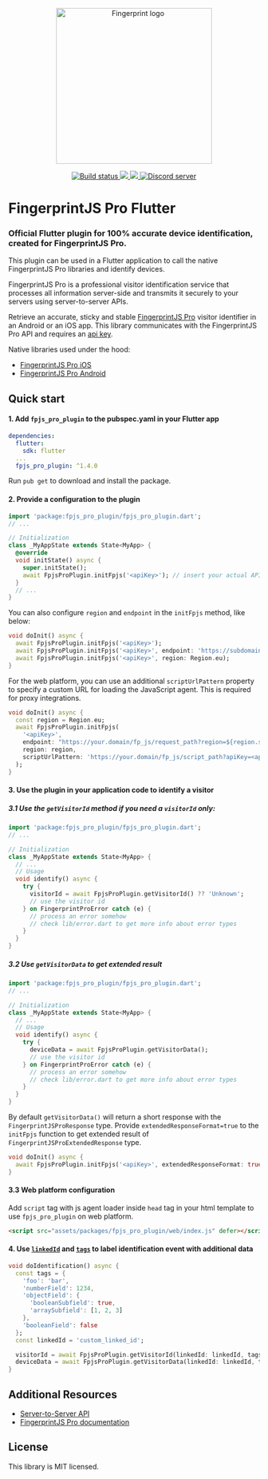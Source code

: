 <p align="center">
  <a href="https://fingerprint.com">
    <picture>
     <source media="(prefers-color-scheme: dark)" srcset="https://raw.githubusercontent.com/fingerprintjs/fingerprintjs-pro-flutter/main/res/logo_light.svg" />
     <source media="(prefers-color-scheme: light)" srcset="https://raw.githubusercontent.com/fingerprintjs/fingerprintjs-pro-flutter/main/res/logo_dark.svg" />
     <img src="https://raw.githubusercontent.com/fingerprintjs/fingerprintjs-pro-flutter/main/res/logo_dark.svg" alt="Fingerprint logo" width="312px" />
   </picture>
  </a>
</p>
<p align="center">
  <a href="https://github.com/fingerprintjs/fingerprintjs-pro-flutter/actions/workflows/ci.yml">
    <img src="https://github.com/fingerprintjs/fingerprintjs-pro-flutter/actions/workflows/ci.yml/badge.svg" alt="Build status">
  </a>
  <a href="https://pub.dev/packages/fpjs_pro_plugin">
    <img src="https://img.shields.io/pub/v/fpjs_pro_plugin.svg"/>
  </a>
  <a href="https://opensource.org/licenses/MIT">
    <img src="https://img.shields.io/:license-mit-blue.svg?style=flat"/>
  </a>
  <a href="https://discord.gg/39EpE2neBg">
    <img src="https://img.shields.io/discord/852099967190433792?style=logo&label=Discord&logo=Discord&logoColor=white" alt="Discord server">
  </a>
</p>

# FingerprintJS Pro Flutter
### Official Flutter plugin for 100% accurate device identification, created for FingerprintJS Pro.

This plugin can be used in a Flutter application to call the native FingerprintJS Pro libraries and identify devices.

FingerprintJS Pro is a professional visitor identification service that processes all information server-side and transmits it securely to your servers using server-to-server APIs.

Retrieve an accurate, sticky and stable [FingerprintJS Pro](https://fingerprint.com/) visitor identifier in an Android or an iOS app. This library communicates with the FingerprintJS Pro API and requires an [api key](https://dev.fingerprint.com/docs). 

Native libraries used under the hood:
- [FingerprintJS Pro iOS](https://github.com/fingerprintjs/fingerprintjs-pro-ios)
- [FingerprintJS Pro Android](https://github.com/fingerprintjs/fingerprintjs-pro-android)


## Quick start

#### 1. Add `fpjs_pro_plugin` to the pubspec.yaml in your Flutter app


```yaml
dependencies:
  flutter:
    sdk: flutter
  ...
  fpjs_pro_plugin: ^1.4.0
```

Run `pub get` to download and install the package.

#### 2. Provide a configuration to the plugin

```dart
import 'package:fpjs_pro_plugin/fpjs_pro_plugin.dart';
// ...

// Initialization
class _MyAppState extends State<MyApp> {
  @override
  void initState() async {
    super.initState();
    await FpjsProPlugin.initFpjs('<apiKey>'); // insert your actual API key here
  }
  // ...
}
```

You can also configure `region` and `endpoint` in the `initFpjs` method, like below:
```dart
void doInit() async {
  await FpjsProPlugin.initFpjs('<apiKey>');
  await FpjsProPlugin.initFpjs('<apiKey>', endpoint: 'https://subdomain.domain.com');
  await FpjsProPlugin.initFpjs('<apiKey>', region: Region.eu);
}
```

For the web platform, you can use an additional `scriptUrlPattern` property to specify a custom URL for loading the JavaScript agent. This is required for proxy integrations.
```dart
void doInit() async {
  const region = Region.eu;
  await FpjsProPlugin.initFpjs(
    '<apiKey>',
    endpoint: "https://your.domain/fp_js/request_path?region=${region.stringValue}",
    region: region,
    scriptUrlPattern: 'https://your.domain/fp_js/script_path?apiKey=<apiKey>&version=<version>&loaderVersion=<loaderVersion>'
  );
}
```

#### 3. Use the plugin in your application code to identify a visitor

##### 3.1 Use the `getVisitorId` method if you need a `visitorId` only: 

```dart
import 'package:fpjs_pro_plugin/fpjs_pro_plugin.dart';
// ...

// Initialization
class _MyAppState extends State<MyApp> {
  // ...
  // Usage
  void identify() async {
    try {
      visitorId = await FpjsProPlugin.getVisitorId() ?? 'Unknown';
      // use the visitor id
    } on FingerprintProError catch (e) {
      // process an error somehow
      // check lib/error.dart to get more info about error types
    }
  }
}
```

##### 3.2 Use `getVisitorData` to get extended result

```dart
import 'package:fpjs_pro_plugin/fpjs_pro_plugin.dart';
// ...

// Initialization
class _MyAppState extends State<MyApp> {
  // ...
  // Usage
  void identify() async {
    try {
      deviceData = await FpjsProPlugin.getVisitorData();
      // use the visitor id
    } on FingerprintProError catch (e) {
      // process an error somehow
      // check lib/error.dart to get more info about error types
    }
  }
}
```

By default `getVisitorData()` will return a short response with the `FingerprintJSProResponse` type.
Provide `extendedResponseFormat=true` to the `initFpjs` function to get extended result of `FingerprintJSProExtendedResponse` type.

```dart
void doInit() async {
  await FpjsProPlugin.initFpjs('<apiKey>', extendedResponseFormat: true);
}
```

#### 3.3 Web platform configuration

Add `script` tag with js agent loader inside `head` tag in your html template to use `fpjs_pro_plugin` on web platform.

```html
<script src="assets/packages/fpjs_pro_plugin/web/index.js" defer></script>
```

#### 4. Use [`linkedId`](https://dev.fingerprint.com/docs/js-agent#linkedid) and [`tags`](https://dev.fingerprint.com/docs/js-agent#tag) to label identification event with additional data

```dart
void doIdentification() async {
  const tags = {
    'foo': 'bar',
    'numberField': 1234,
    'objectField': {
      'booleanSubfield': true,
      'arraySubfield': [1, 2, 3]
    },
    'booleanField': false
  };
  const linkedId = 'custom_linked_id';

  visitorId = await FpjsProPlugin.getVisitorId(linkedId: linkedId, tags: tags);
  deviceData = await FpjsProPlugin.getVisitorData(linkedId: linkedId, tags: tags);
}
```

## Additional Resources
- [Server-to-Server API](https://dev.fingerprint.com/docs/server-api)
- [FingerprintJS Pro documentation](https://dev.fingerprint.com/docs)

## License
This library is MIT licensed.
